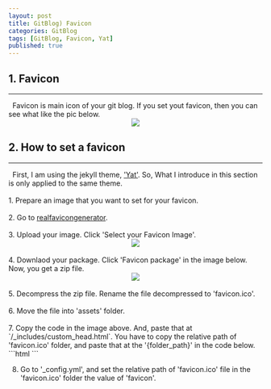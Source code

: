 ```yaml
---
layout: post
title: GitBlog) Favicon
categories: GitBlog
tags: [GitBlog, Favicon, Yat]
published: true
---
```

## 1. Favicon
<hr>
&nbsp;&nbsp;Favicon is main icon of your git blog. If you set yout favicon, then you can see what like the pic below.
<center><img src = "https://user-images.githubusercontent.com/80208196/212710205-54fcbd64-31d8-4544-8a06-eb1eada21691.png"></center>

## 2. How to set a favicon
<hr>
&nbsp;&nbsp;First, I am using the jekyll theme, <a href = "https://github.com/jeffreytse/jekyll-theme-yat">'Yat'</a>. So, What I introduce in this section is only applied to the same theme.<br/><br/>
1. Prepare an image that you want to set for your favicon.<br/><br/>
2. Go to <a href = "https://realfavicongenerator.net/">realfavicongenerator</a>.<br/><br/>
3. Upload your image. Click 'Select your Favicon Image'. <center><img src = "https://user-images.githubusercontent.com/80208196/212711525-96ff5f49-c1eb-4d9e-a28e-ee58c6e84388.png"></center><br/>
4. Downlaod your package. Click 'Favicon package' in the image below. Now, you get a zip file.<center><img src = "https://user-images.githubusercontent.com/80208196/212730911-06746699-2558-4218-a3e0-226f1c82145e.png"></center><br/>
5. Decompress the zip file. Rename the file decompressed to 'favicon.ico'.<br/><br/>
6. Move the file into 'assets' folder.<br/><br/>
7. Copy the code in the image above. And, paste that at `/_includes/custom_head.html`. You have to copy the relative path of 'favicon.ico' folder, and paste that at the '{folder_path}' in the code below.
    ```html
    <link rel="apple-touch-icon" sizes="180x180" href="{folder_path}/apple-touch-icon.png">
    <link rel="icon" type="image/png" sizes="32x32" href="{folder_path}/favicon-32x32.png">
    <link rel="icon" type="image/png" sizes="16x16" href="{folder_path}/favicon-16x16.png">
    <link rel="manifest" href="{folder_path}/site.webmanifest">
    <link rel="mask-icon" href="{folder_path}/safari-pinned-tab.svg" color="#5bbad5">
    <meta name="msapplication-TileColor" content="#da532c">
    <meta name="theme-color" content="#ffffff">
    ```

8. Go to '_config.yml', and set the relative path of 'favicon.ico' file in the 'favicon.ico' folder the value of 'favicon'.